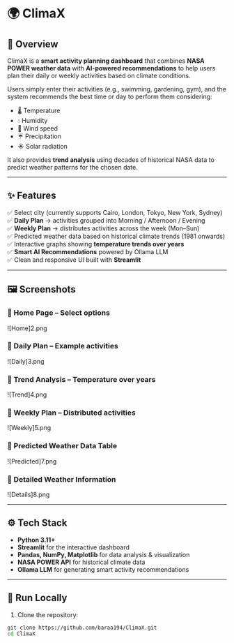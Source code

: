 # 🌍 ClimaX 

## 📖 Overview  
ClimaX is a **smart activity planning dashboard** that combines **NASA POWER weather data** with **AI-powered recommendations** to help users plan their daily or weekly activities based on climate conditions.  

Users simply enter their activities (e.g., swimming, gardening, gym), and the system recommends the best time or day to perform them considering:  
- 🌡️ Temperature  
- 💧 Humidity  
- 💨 Wind speed  
- ☔ Precipitation  
- ☀️ Solar radiation  

It also provides **trend analysis** using decades of historical NASA data to predict weather patterns for the chosen date.  

---

## ✨ Features  
✅ Select city (currently supports Cairo, London, Tokyo, New York, Sydney)  
✅ **Daily Plan** → activities grouped into Morning / Afternoon / Evening  
✅ **Weekly Plan** → distributes activities across the week (Mon–Sun)  
✅ Predicted weather data based on historical climate trends (1981 onwards)  
✅ Interactive graphs showing **temperature trends over years**  
✅ **Smart AI Recommendations** powered by Ollama LLM  
✅ Clean and responsive UI built with **Streamlit**  

---

## 🖼️ Screenshots  

### 🔹 Home Page – Select options  
![Home]2.png

### 🔹 Daily Plan – Example activities  
![Daily]3.png 

### 🔹 Trend Analysis – Temperature over years  
![Trend]4.png 

### 🔹 Weekly Plan – Distributed activities  
![Weekly]5.png

### 🔹 Predicted Weather Data Table  
![Predicted]7.png

### 🔹 Detailed Weather Information  
![Details]8.png

---

## ⚙️ Tech Stack  
- **Python 3.11+**  
- **Streamlit** for the interactive dashboard  
- **Pandas, NumPy, Matplotlib** for data analysis & visualization  
- **NASA POWER API** for historical climate data  
- **Ollama LLM** for generating smart activity recommendations  

---

## 🚀 Run Locally  

1. Clone the repository:  
```bash
git clone https://github.com/baraa194/ClimaX.git
cd ClimaX
